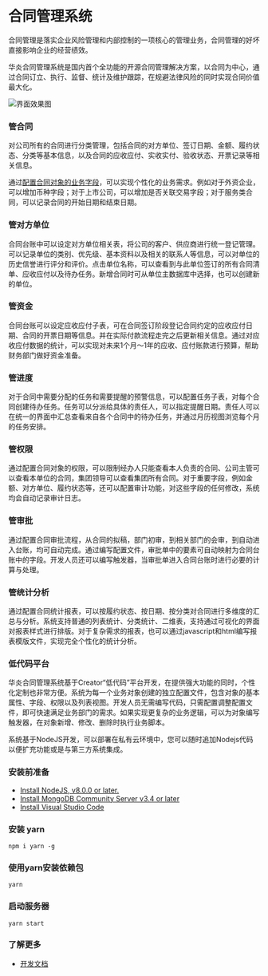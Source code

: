 # 合同管理系统

合同管理是落实企业风险管理和内部控制的一项核心的管理业务，合同管理的好坏直接影响企业的经营绩效。

华炎合同管理系统是国内首个全功能的开源合同管理解决方案，以合同为中心，通过合同订立、执行、监督、统计及维护跟踪，在规避法律风险的同时实现合同价值最大化。

![界面效果图](https://steedos.github.com/docs/assets/mac_ipad_iphone_home.png)

### 管合同

对公司所有的合同进行分类管理，包括合同的对方单位、签订日期、金额、履约状态、分类等基本信息，以及合同的应收应付、实收实付、验收状态、开票记录等相关信息。

通过[配置合同对象的业务字段](src/)，可以实现个性化的业务需求。例如对于外资企业，可以增加币种字段；对于上市公司，可以增加是否关联交易字段；对于服务类合同，可以记录合同的开始日期和结束日期。

### 管对方单位

合同台账中可以设定对方单位相关表，将公司的客户、供应商进行统一登记管理。可以记录单位的类别、优先级、基本资料以及相关的联系人等信息，可以对单位的历史信誉进行评分和评价。点击单位名称，可以查看到与此单位签订的所有合同清单、应收应付以及待办任务。新增合同时可从单位主数据库中选择，也可以创建新的单位。

### 管资金

合同台账可以设定应收应付子表，可在合同签订阶段登记合同约定的应收应付日期、合同的开票日期等信息。并在实际付款流程走完之后更新相关信息。通过对应收应付数据的统计，可以实现对未来1个月～1年的应收、应付账款进行预算，帮助财务部门做好资金准备。

### 管进度

对于合同中需要分配的任务和需要提醒的预警信息，可以配置任务子表，对每个合同创建待办任务。任务可以分派给具体的责任人，可以指定提醒日期。责任人可以在统一的界面中汇总查看来自各个合同中的待办任务，并通过月历视图浏览每个月的任务安排。

### 管权限

通过配置合同对象的权限，可以限制经办人只能查看本人负责的合同、公司主管可以查看本单位的合同，集团领导可以查看集团所有合同。对于重要字段，例如金额、对方单位、履约状态等，还可以配置审计功能，对这些字段的任何修改，系统均会自动记录审计日志。

### 管审批

通过配置合同审批流程，从合同的拟稿，部门初审，到相关部门的会审，到自动进入台账，均可自动完成。通过编写配置文件，审批单中的要素可自动映射为合同台账中的字段。开发人员还可以编写触发器，当审批单进入合同台账时进行必要的计算与处理。

### 管统计分析

通过配置合同统计报表，可以按履约状态、按日期、按分类对合同进行多维度的汇总与分析。系统支持普通的列表统计、分类统计、二维表，支持通过可视化的界面对报表样式进行排版。对于复杂需求的报表，也可以通过javascript和html编写报表模版文件，实现完全个性化的统计分析。

### 低代码平台

华炎合同管理系统基于Creator“低代码”平台开发，在提供强大功能的同时，个性化定制也非常方便。系统为每一个业务对象创建的独立配置文件，包含对象的基本属性、字段、权限以及列表视图。开发人员无需编写代码，只需配置调整配置文件，即可快速满足业务部门的需求。如果实现更复杂的业务逻辑，可以为对象编写触发器，在对象新增、修改、删除时执行业务脚本。

系统基于NodeJS开发，可以部署在私有云环境中，您可以随时追加Nodejs代码以便扩充功能或是与第三方系统集成。

### 安装前准备
- [Install NodeJS, v8.0.0 or later.](https://nodejs.org/en/)
- [Install MongoDB Community Server v3.4 or later](https://www.mongodb.com/download-center/community)
- [Install Visual Studio Code](https://code.visualstudio.com/)

### 安装 yarn
```
npm i yarn -g
```

### 使用yarn安装依赖包
```
yarn
```

### 启动服务器
```
yarn start
```

### 了解更多
- [开发文档](https://steedos.github.io)
